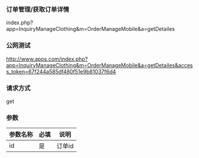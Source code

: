 ### **订单管理/获取订单详情**
index.php?app=InquiryManageClothing&m=OrderManageMobile&a=getDetailes

### **公网测试**
http://www.apps.com/index.php?app=InquiryManageClothing&m=OrderManageMobile&a=getDetailes&access_token=67f244a585df480f51e9b81037f6d4

### **请求方式**
get


### **参数**
| 参数名称  |必填|     说明      |
|------|-----|------|
| id| 是 |   订单id|
